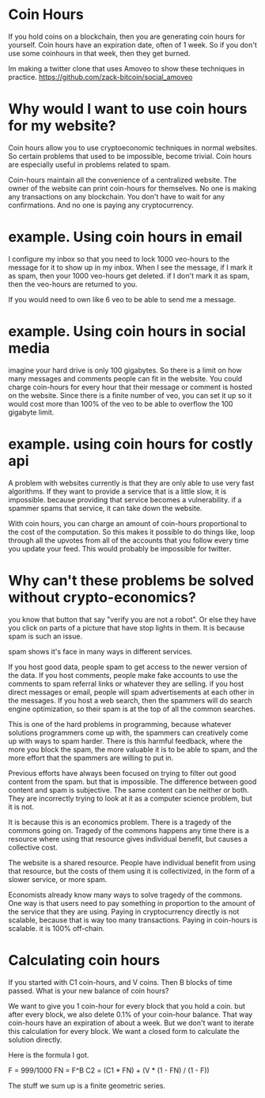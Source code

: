 Coin Hours
==============

If you hold coins on a blockchain, then you are generating coin hours for yourself.
Coin hours have an expiration date, often of 1 week.
So if you don't use some coinhours in that week, then they get burned.

Im making a twitter clone that uses Amoveo to show these techniques in practice. https://github.com/zack-bitcoin/social_amoveo

Why would I want to use coin hours for my website?
===============

Coin hours allow you to use cryptoeconomic techniques in normal websites. So certain problems that used to be impossible, become trivial. Coin hours are especially useful in problems related to spam.

Coin-hours maintain all the convenience of a centralized website. The owner of the website can print coin-hours for themselves. No one is making any transactions on any blockchain. You don't have to wait for any confirmations. And no one is paying any cryptocurrency.

example. Using coin hours in email
================

I configure my inbox so that you need to lock 1000 veo-hours to the message for it to show up in my inbox.
When I see the message, if I mark it as spam, then your 1000 veo-hours get deleted. if I don't mark it as spam, then the veo-hours are returned to you.

If you would need to own like 6 veo to be able to send me a message.

example. Using coin hours in social media
=================

imagine your hard drive is only 100 gigabytes.
So there is a limit on how many messages and comments people can fit in the website.
You could charge coin-hours for every hour that their message or comment is hosted on the website.
Since there is a finite number of veo, you can set it up so it would cost more than 100% of the veo to be able to overflow the 100 gigabyte limit.

example. using coin hours for costly api
===============

A problem with websites currently is that they are only able to use very fast algorithms.
If they want to provide a service that is a little slow, it is impossible. because providing that service becomes a vulnerability. if a spammer spams that service, it can take down the website.

With coin hours, you can charge an amount of coin-hours proportional to the cost of the computation.
So this makes it possible to do things like, loop through all the upvotes from all of the accounts that you follow every time you update your feed.
This would probably be impossible for twitter.

Why can't these problems be solved without crypto-economics?
===================

you know that button that say "verify you are not a robot".
Or else they have you click on parts of a picture that have stop lights in them.
It is because spam is such an issue.

spam shows it's face in many ways in different services.

If you host good data, people spam to get access to the newer version of the data.
If you host comments, people make fake accounts to use the comments to spam referral links or whatever they are selling.
if you host direct messages or email, people will spam advertisements at each other in the messages.
If you host a web search, then the spammers will do search engine optimization, so their spam is at the top of all the common searches.

This is one of the hard problems in programming, because whatever solutions programmers come up with, the spammers can creatively come up with ways to spam harder.
There is this harmful feedback, where the more you block the spam, the more valuable it is to be able to spam, and the more effort that the spammers are willing to put in.

Previous efforts have always been focused on trying to filter out good content from the spam. but that is impossible.
The difference between good content and spam is subjective. The same content can be neither or both.
They are incorrectly trying to look at it as a computer science problem, but it is not.

It is because this is an economics problem. 
There is a tragedy of the commons going on.
Tragedy of the commons happens any time there is a resource where using that resource gives individual benefit, but causes a collective cost.

The website is a shared resource.
People have individual benefit from using that resource, but the costs of them using it is collectivized, in the form of a slower service, or more spam.

Economists already know many ways to solve tragedy of the commons.
One way is that users need to pay something in proportion to the amount of the service that they are using. 
Paying in cryptocurrency directly is not scalable, because that is way too many transactions.
Paying in coin-hours is scalable. it is 100% off-chain.

Calculating coin hours
==============

If you started with C1 coin-hours, and V coins. Then B blocks of time passed. What is your new balance of coin hours?

We want to give you 1 coin-hour for every block that you hold a coin. but after every block, we also delete 0.1% of your coin-hour balance. That way coin-hours have an expiration of about a week.
But we don't want to iterate this calculation for every block. We want a closed form to calculate the solution directly.

Here is the formula I got.

F = 999/1000
FN = F^B
C2 = (C1 * FN) + (V * (1 - FN) / (1 - F))

The stuff we sum up is a finite geometric series.